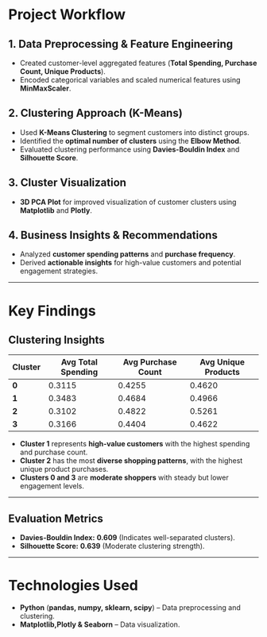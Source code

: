 # **Project Workflow**
## **1. Data Preprocessing & Feature Engineering**
- Created customer-level aggregated features (**Total Spending, Purchase Count, Unique Products**).
- Encoded categorical variables and scaled numerical features using **MinMaxScaler**.

## **2. Clustering Approach (K-Means)**
- Used **K-Means Clustering** to segment customers into distinct groups.
- Identified the **optimal number of clusters** using the **Elbow Method**.
- Evaluated clustering performance using **Davies-Bouldin Index** and **Silhouette Score**.

## **3. Cluster Visualization**
- **3D PCA Plot** for improved visualization of customer clusters using **Matplotlib** and **Plotly**.

## **4. Business Insights & Recommendations**
- Analyzed **customer spending patterns** and **purchase frequency**.
- Derived **actionable insights** for high-value customers and potential engagement strategies.

---

# **Key Findings**

## **Clustering Insights**
| **Cluster** | **Avg Total Spending** | **Avg Purchase Count** | **Avg Unique Products** |
|------------|----------------------|----------------------|----------------------|
| **0**      | 0.3115               | 0.4255               | 0.4620               |
| **1**      | 0.3483               | 0.4684               | 0.4966               |
| **2**      | 0.3102               | 0.4822               | 0.5261               |
| **3**      | 0.3166               | 0.4404               | 0.4622               |

- **Cluster 1** represents **high-value customers** with the highest spending and purchase count.
- **Cluster 2** has the most **diverse shopping patterns**, with the highest unique product purchases.
- **Clusters 0 and 3** are **moderate shoppers** with steady but lower engagement levels.

---

## **Evaluation Metrics**
- **Davies-Bouldin Index:** **0.609** (Indicates well-separated clusters).
- **Silhouette Score:** **0.639** (Moderate clustering strength).

---

# **Technologies Used**
- **Python** (**pandas, numpy, sklearn, scipy**) – Data preprocessing and clustering.
- **Matplotlib,**Plotly** & Seaborn** – Data visualization.
